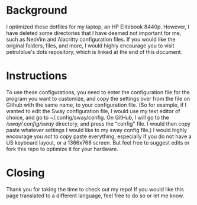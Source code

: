 # Background
I optimized these dotfiles for my laptop, an HP Elitebook 8440p. However, I have deleted some directories that I have deemed not important for me, such as NeoVim and Alacritty configuration files. If you would like the original folders, files, and more, I would highly encourage you to visit petrolblue's dots repository, which is linked at the end of this document.

# Instructions

To use these configurations, you need to enter the configuration file for the program you want to customize, and copy the settings over from the file on Github with the same name, to your configuration file.
(So for example, if I wanted to edit the Sway configuration file, I would use my text editor of choice, and go to ~/.config/sway/config. On GitHub, I will go to the _/sway/.config/sway_ directory, and press the "config" file. I would then copy paste whatever settings I would like to my sway config file.)
I would highly encourage you _not_ to copy paste everything, especially if you do not have a US keyboard layout, or a 1366x768 screen. But feel free to suggest edits or fork this repo to optimize it for your hardware.

# Closing

Thank you for taking the time to check out my repo! If you would like this page translated to a different language, feel free to do so or let me know.
